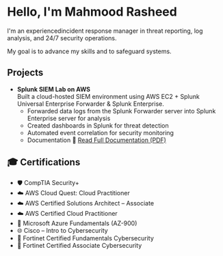 # Hello, I'm Mahmood Rasheed

I'm an experiencedincident response manager in threat reporting, log analysis, and 24/7 security operations.

My goal is to advance my skills and to safeguard systems.

## Projects
- **Splunk SIEM Lab on AWS**  
  Built a cloud-hosted SIEM environment using AWS EC2 + Splunk Universal Enterprise Forwarder & Splunk Enterprise.  
  - Forwarded data logs from the Splunk Forwarder server into Splunk Enterprise server for analysis  
  - Created dashboards in Splunk for threat detection  
  - Automated event correlation for security monitoring
  - Documentation  📄 [Read Full Documentation (PDF)](AWSSplunkSIEMLab.pdf)
    
## 🎓 Certifications  
- 🛡️ CompTIA Security+  
- ☁️ AWS Cloud Quest: Cloud Practitioner  
- ☁️ AWS Certified Solutions Architect – Associate  
- ☁️ AWS Certified Cloud Practitioner  
- 🔐 Microsoft Azure Fundamentals (AZ-900)  
- 🌐 Cisco – Intro to Cybersecurity  
- 🏰 Fortinet Certified Fundamentals Cybersecurity  
- 🏰 Fortinet Certified Associate Cybersecurity  
